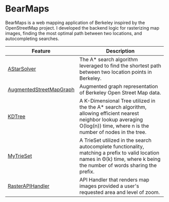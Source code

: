 # BearMaps

BearMaps is a web mapping application of Berkeley inspired by the OpenStreetMap project. I developed the backend logic for rasterizing map images, finding the most optimal path between two locations, and autocompleting searches.


Feature | Description
------- | -------
[AStarSolver](https://github.com/denny-dang/bear-maps/blob/master/bearmaps/utils/graph/AStarSolver.java) | The A* search algorithm leveraged to find the shortest path between two location points in Berkeley.
[AugmentedStreetMapGraph](https://github.com/denny-dang/bear-maps/blob/master/bearmaps/AugmentedStreetMapGraph.java) | Augmented graph representation of Berkeley Open Street Map data.
[KDTree](https://github.com/denny-dang/bear-maps/blob/master/bearmaps/utils/ps/KDTree.java) | A K-Dimensional Tree utilized in the the A* search algorithm, allowing efficient nearest neighbor lookup averaging O(log(n)) time, where n is the number of nodes in the tree.
[MyTrieSet](https://github.com/denny-dang/bear-maps/blob/master/bearmaps/utils/ps/MyTrieSet.java) | A TrieSet utilized in the search autocomplete functionality, matching a prefix to valid location names in Θ(k) time, where k being the number of words sharing the prefix.
[RasterAPIHandler](https://github.com/denny-dang/bear-maps/blob/master/bearmaps/server/handler/impl/RasterAPIHandler.java) | API Handler that renders map images provided a user's requested area and level of zoom.
